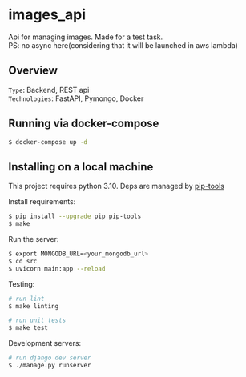 # images_api
Api for managing images. Made for a test task.
<br/>
PS: no async here(considering that it will be launched in aws lambda)

## Overview
`Type`: Backend, REST api <br/>
`Technologies`: FastAPI, Pymongo, Docker <br/>

## Running via docker-compose
```bash
$ docker-compose up -d
```

## Installing on a local machine
This project requires python 3.10. Deps are managed by [pip-tools](https://github.com/jazzband/pip-tools)

Install requirements:

```bash
$ pip install --upgrade pip pip-tools
$ make
```

Run the server:

```bash
$ export MONGODB_URL=<your_mongodb_url>
$ cd src
$ uvicorn main:app --reload
```

Testing:
```bash
# run lint
$ make linting

# run unit tests
$ make test
```

Development servers:

```bash
# run django dev server
$ ./manage.py runserver

```